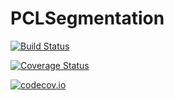 # PCLSegmentation

[![Build Status](https://travis-ci.org/r9y9/PCLSegmentation.jl.svg?branch=master)](https://travis-ci.org/r9y9/PCLSegmentation.jl)

[![Coverage Status](https://coveralls.io/repos/r9y9/PCLSegmentation.jl/badge.svg?branch=master&service=github)](https://coveralls.io/github/r9y9/PCLSegmentation.jl?branch=master)

[![codecov.io](http://codecov.io/github/r9y9/PCLSegmentation.jl/coverage.svg?branch=master)](http://codecov.io/github/r9y9/PCLSegmentation.jl?branch=master)
